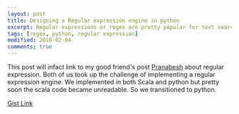 ```yaml
---
layout: post
title: Designing a Regular expression engine in python
excerpt: Regular expressions or regex are pretty popular for text searching and replacing. They are widely used and in this post I will basically link my implementation in python.
tags: [regex, python, regular expression]
modified: 2016-02-04
comments: true
---
```


This post will infact link to my good friend's post [Pranabesh](http://prnbs.github.io/projects/2016/01/01/regular-expression-parser/) about regular expression. Both of us took up the challenge of implementing a regular expression engine. We implemented in both Scala and python but pretty soon the scala code became unreadable. So we transitioned to python.

[Gist Link](https://gist.github.com/ssarangi/6317db2d964c2da364ca)
